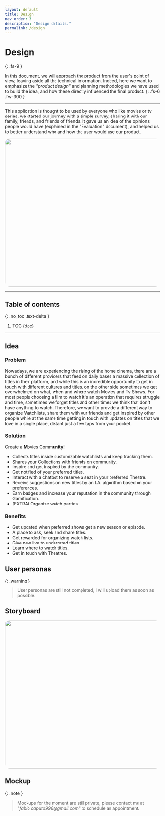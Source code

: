 ```yaml
---
layout: default
title: Design
nav_order: 3
description: "Design details."
permalink: /design
---
```



# Design
{: .fs-9 }

In this document, we will approach the product from the user's point of view, leaving aside all the technical information. Indeed, here we want to emphasize the *"product design"* and planning methodologies we have used to build the idea, and how these directly influenced the final product.
{: .fs-6 .fw-300 }

--- 

This application is thought to be used by everyone who like movies or tv series, we started our journey with a simple survey, sharing it with our family, friends, and friends of friends.
It gave us an idea of the opinions people would have (explained in the "Evaluation" document), and helped us to better understand who and how the user would use our product.

<p align="center">
  <img src="{{site.baseurl}}/assets/images/Presentation.jpg" height="480" width="640"  style="border-radius:3%"/>
</p>

---

## Table of contents
{: .no_toc .text-delta }

1. TOC
{:toc}

---

## <a id="idea"></a>Idea

### Problem
Nowadays, we are experiencing the rising of the home cinema, there are a bunch of different providers that feed on daily bases a massive collection of titles in their platform, and while this is an incredible opportunity to get in touch with different cultures and titles, on the other side sometimes we get overwhelmed on what, when and where watch Movies and Tv Shows. 
For most people choosing a film to watch it's an operation that requires struggle and time, sometimes we forget titles and other times we think that don't have anything to watch.
Therefore, we want to provide a different way to organize Watchlists, share them with our friends and get inspired by other people while at the same time getting in touch with updates on titles that we love in a single place, distant just a few taps from your pocket.

### Solution

Create a **M**ovies Comm**unity**!
* Collects titles inside customizable watchlists and keep tracking them.
* Shares your Collections with friends on community.
* Inspire and get Inspired by the community.
* Get notified of your preferred titles.
* Interact with a chatbot to reserve a seat in your preferred Theatre.
* Receive suggestions on new titles by an I.A. algorithm based on your preferences.
* Earn badges and increase your reputation in the community through Gamification.
* (EXTRA) Organize watch parties.

### Benefits

* Get updated when preferred shows get a new season or episode.
* A place to ask, seek and share titles.
* Get rewarded for organizing watch lists.
* Give new live to underrated titles.
* Learn where to watch titles.
* Get in touch with Theatres.

## <a id="up"></a>User personas

{: .warning }
> User personas are still not completed, I will upload them as soon as possible.

## <a id="story"></a>Storyboard

<p align="center">
  <img src="{{site.baseurl}}/assets/images/Storyboard.png" height="480" width="640"  style="border-radius:3%"/>
</p>

## <a id="mock"></a>Mockup

{: .note }
> Mockups for the moment are still private, please contact me at "_fabio.caputo996@gmail.com_" to schedule an appointment.
